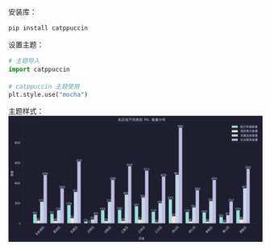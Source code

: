 安装库：
```bash
pip install catppuccin
```

设置主题：
```python
# 主题导入
import catppuccin

# catppuccin 主题使用
plt.style.use("mocha")
```

主题样式：
![alt text](assets/mocha.png)
